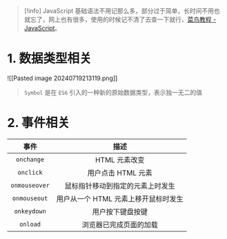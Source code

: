 > [!info] JavaScript
> 基础语法不用记那么多，部分过于简单，长时间不用也就忘了，网上也有很多，使用的时候记不清了去查一下就行，[菜鸟教程 - JavaScript](https://www.runoob.com/js/js-tutorial.html)。

# 1. 数据类型相关

![[Pasted image 20240719213119.png]]

> `Symbol` 是在 `ES6` 引入的一种新的原始数据类型，表示独一无二的值

# 2. 事件相关


|      事件       |          描述           |
| :-----------: | :-------------------: |
|  `onchange`   |       HTML 元素改变       |
|   `onclick`   |     用户点击 HTML 元素      |
| `onmouseover` |   鼠标指针移动到指定的元素上时发生    |
| `onmouseout`  | 用户从一个 HTML 元素上移开鼠标时发生 |
|  `onkeydown`  |       用户按下键盘按键        |
|   `onload`    |      浏览器已完成页面的加载      |




